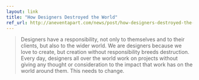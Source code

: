 ```yaml
---
layout: link
title: "How Designers Destroyed the World"
ref_url: http://aneventapart.com/news/post/how-designers-destroyed-the-world-by-mike-monteiro-an-aea-video
---
```


> Designers have a responsibility, not only to themselves and to their clients, but also to the wider world. We are designers because we love to create, but creation without responsibility breeds destruction. Every day, designers all over the world work on projects without giving any thought or consideration to the impact that work has on the world around them. This needs to change.
